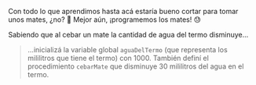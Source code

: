 Con todo lo que aprendimos hasta acá estaría bueno cortar para tomar unos mates, ¿no? :mate: Mejor aún, ¡programemos los mates! :sweat:

Sabiendo que al cebar un mate la cantidad de agua del termo disminuye...

> ...inicializá la variable global `aguaDelTermo` (que representa los mililitros que tiene el termo) con 1000. También definí el procedimiento `cebarMate` que disminuye 30 mililitros del agua en el termo.